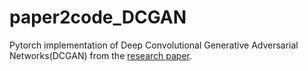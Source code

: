 # paper2code_DCGAN
Pytorch implementation of Deep Convolutional Generative Adversarial Networks(DCGAN) from the [research paper](https://arxiv.org/abs/1511.06434).

